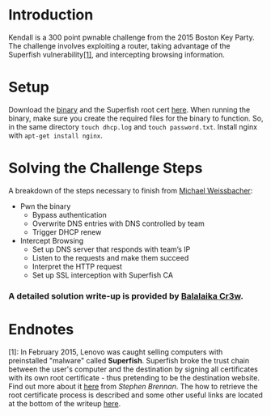 # Introduction

Kendall is a 300 point pwnable challenge from the 2015 Boston Key Party. The challenge involves exploiting a router, taking advantage of the Superfish vulnerability[\[1\]](#endnote1), and intercepting browsing information.

# Setup


Download the [binary](kendall.tar_.gz?raw=true) and the Superfish root cert [here](superfish.pem?raw=true). When running the binary, make sure you create the required files for the binary to function. So, in the same directory ```touch dhcp.log``` and ```touch password.txt```. Install nginx with ```apt-get install nginx```.

# Solving the Challenge Steps

A breakdown of the steps necessary to finish from [Michael Weissbacher](http://mweissbacher.com/blog/2015/03/01/boston-key-party-2015-kendall-challenge-superfish/):

* Pwn the binary
    * Bypass authentication
    * Overwrite DNS entries with DNS controlled by team
    * Trigger DHCP renew
* Intercept Browsing
    * Set up DNS server that responds with team’s IP
    * Listen to the requests and make them succeed
    * Interpret the HTTP request
    * Set up SSL interception with Superfish CA

### A detailed solution write-up is provided by [Balalaika Cr3w](https://ctfcrew.org/writeup/97).

# Endnotes
<a name="endnote1">[1]</a>: In February 2015, Lenovo was caught selling computers with preinstalled "malware" called <strong>Superfish</strong>. Superfish broke the trust chain between the user's computer and the destination by signing all certificates with its own root certificate - thus pretending to be the destination website. Find out more about it [here](http://stephen-brennan.com/2015/02/20/superfish-explained/) from <em>Stephen Brennan</em>. The how to retrieve the root certificate process is described and some other useful links are located at the bottom of the writeup [here](http://blog.erratasec.com/2015/02/extracting-superfish-certificate.html#.VrAfvDYrJBw).
